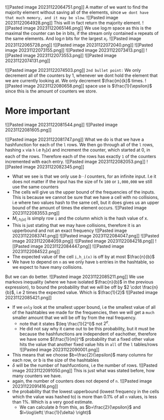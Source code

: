 ![[Pasted image 20231122064751.png]]
A matter of we want to find the majority element without saving all of the elements, since `we dont have that much memory, and it may be slow`. 
![[Pasted image 20231122064928.png]]
This will in fact return the majority element.
![[Pasted image 20231122065146.png]]
We use $\log m$ space as this is the maximal the counter can be in bits, if the stream only contained `m` repeats of the same elements. And $\log n$ bits for the largest $x_{i}$.
![[Pasted image 20231122065728.png]]
![[Pasted image 20231122072040.png]]
![[Pasted image 20231122073155.png]]
![[Pasted image 20231122073413.png]]
![[Pasted image 20231122073553.png]]
![[Pasted image 20231122074131.png]]

![[Pasted image 20231122074503.png]]
`2nd bullet point:` We only decrement all of the counters by 1, whenever we dont hold the element that we are currently looking at. We only decrement $\frac{m}{k}$ times. 
![[Pasted image 20231122080658.png]]
space use is $\frac{1}{\epsilon}$ since this is the amount of counters we store.
# More important
![[Pasted image 20231122081544.png]]
![[Pasted image 20231122081605.png]]

![[Pasted image 20231122081747.png]]
What we do is that we have a hashfunction for each of the `l` rows. We then go through all of the `l` rows, hashing `x` via `h` i.e $h_{l}(x)$ and increment the counter, which started at 0, in each of the rows. Therefore each of the rows has exactly `1` of the counters incremented with each entry.
![[Pasted image 20231122082053.png]]
![[Pasted image 20231122082345.png]]
- What we see is that we only use $b \cdot l$ counters, for an infinite input. I.e it does not matter if the input has the size of fx `100` or `1,000,000` we still use the same counters
- The cells will give us the upper bound of the frequencies of the inputs. This is because we cannot be sure that we have a cell with no collisions, i.e where two values hash to the same cell, but it does gives us an upper bound of the amount of times the element occurs.
![[Pasted image 20231122083553.png]]
- $M_{i, h_{i}(x)}$ is simply row `i` and the column which is the hash value of x.
- This is just stating that we may have collisions, therefore it is an upperbound and not an exact frequency
![[Pasted image 20231122083741.png]]
![[Pasted image 20231122084047.png]]
![[Pasted image 20231122084059.png]]
![[Pasted image 20231122084218.png]]
![[Pasted image 20231122084447.png]]
![[Pasted image 20231122084522.png]]
- The expected value of the cell `i,h_i(x)` is off by at most $\frac{n}{b}$
- We have to depend on `n` as we only have `b` entries in the hashtable, so we expect to have many collisions. 

But we can do better.
![[Pasted image 20231122085211.png]]
We use markovs inequality (where we have isolated $\frac{n}{b}$ in the previous expression), to bound the probability that we will be off by $2 \cdot \frac{n}{b}$, i.e 2 times the expected value. Which is $\frac{1}{2}$
![[Pasted image 20231122085421.png]]
- If we `only` look at the smallest upper bound, i.e the smallest value of all of the hashtables we made for the frequencies, then we will get a `much` smaller amount that we will be off by from the real frequency.
	- note that it states $\leq \frac{1}{2^l}$ not $2^e$.
	- He did not say why it came out to be this probability, but it must be because the hashfunctions are independent of eachother, therefore we have some $(\frac{1}{m})^l$ probability that a fixed other value hits the value that another fixed value hits in `all` of the `l` tables/rows
![[Pasted image 20231122090001.png]]
- This means that we choose $b=\frac{2}{\epsilon}$ many columns for each row, or b is the size of the hashtables
- $\delta$ will be the number of hashfucntions, i.e the number of rows.
![[Pasted image 20231122091050.png]]
This is just what was stated before, how many counters we have.
- again, the number of counters does not depend of `n`.
![[Pasted image 20231122091416.png]]
- the probability that the lowest upperbound (lowest frequency in the cells which the value was hashed to) is more than $0.1\%$ of all `n` values, is less than $1\%$. Which is a very good estimate.
	- We can calculate $b$ from this, as $b=\frac{2}{\epsilon}$ and $l=\log\left( \frac{1}{\delta} \right)$

